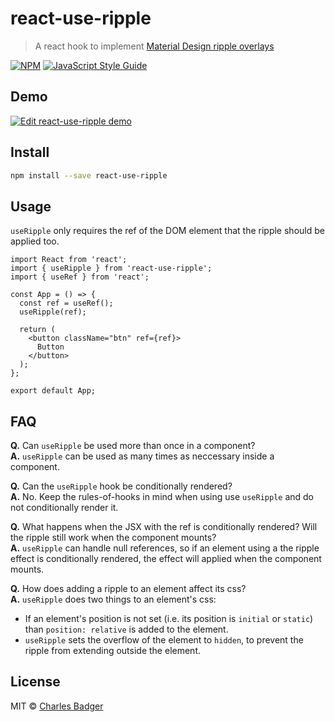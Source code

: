 # react-use-ripple

> A react hook to implement [Material Design ripple overlays](https://www.google.com)

[![NPM](https://img.shields.io/npm/v/react-use-ripple.svg)](https://www.npmjs.com/package/react-use-ripple) [![JavaScript Style Guide](https://img.shields.io/badge/code_style-standard-brightgreen.svg)](https://standardjs.com)

## Demo

[![Edit react-use-ripple demo](https://codesandbox.io/static/img/play-codesandbox.svg)](https://codesandbox.io/s/heuristic-currying-kp08n?fontsize=14&hidenavigation=1&theme=dark)

## Install

```bash
npm install --save react-use-ripple
```

## Usage

`useRipple` only requires the ref of the DOM element that the ripple should be applied too.

```tsx
import React from 'react';
import { useRipple } from 'react-use-ripple';
import { useRef } from 'react';

const App = () => {
  const ref = useRef();
  useRipple(ref);

  return (
    <button className="btn" ref={ref}>
      Button
    </button>
  );
};

export default App;
```

## FAQ

**Q.** Can `useRipple` be used more than once in a component?  
**A.** `useRipple` can be used as many times as neccessary inside a component.

**Q.** Can the `useRipple` hook be conditionally rendered?  
**A.** No. Keep the rules-of-hooks in mind when using use `useRipple` and do not conditionally render it.

**Q.** What happens when the JSX with the ref is conditionally rendered? Will the ripple still work when the component mounts?  
**A.** `useRipple` can handle null references, so if an element using a the ripple effect is conditionally rendered, the effect will applied when the component mounts.

**Q.** How does adding a ripple to an element affect its css?  
**A.** `useRipple` does two things to an element's css:

- If an element's position is not set (i.e. its position is `initial` or `static`) than `position: relative` is added to the element.
- `useRipple` sets the overflow of the element to `hidden`, to prevent the ripple from extending outside the element.

## License

MIT © [Charles Badger](https://github.com/cbadger85)
